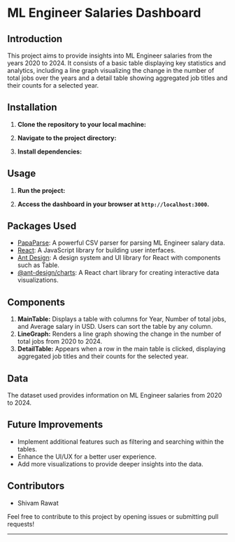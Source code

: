 # ML Engineer Salaries Dashboard

## Introduction
This project aims to provide insights into ML Engineer salaries from the years 2020 to 2024. It consists of a basic table displaying key statistics and analytics, including a line graph visualizing the change in the number of total jobs over the years and a detail table showing aggregated job titles and their counts for a selected year.

## Installation
1. **Clone the repository to your local machine:**

2. **Navigate to the project directory:**

3. **Install dependencies:**

## Usage
1. **Run the project:**

2. **Access the dashboard in your browser at `http://localhost:3000`.**

## Packages Used
- [PapaParse](https://www.npmjs.com/package/papaparse): A powerful CSV parser for parsing ML Engineer salary data.
- [React](https://reactjs.org/): A JavaScript library for building user interfaces.
- [Ant Design](https://ant.design/): A design system and UI library for React with components such as Table.
- [@ant-design/charts](https://charts.ant.design/): A React chart library for creating interactive data visualizations.

## Components
1. **MainTable:** Displays a table with columns for Year, Number of total jobs, and Average salary in USD. Users can sort the table by any column.
2. **LineGraph:** Renders a line graph showing the change in the number of total jobs from 2020 to 2024.
3. **DetailTable:** Appears when a row in the main table is clicked, displaying aggregated job titles and their counts for the selected year.

## Data
The dataset used provides information on ML Engineer salaries from 2020 to 2024.

## Future Improvements
- Implement additional features such as filtering and searching within the tables.
- Enhance the UI/UX for a better user experience.
- Add more visualizations to provide deeper insights into the data.

## Contributors
- Shivam Rawat

Feel free to contribute to this project by opening issues or submitting pull requests!

---

